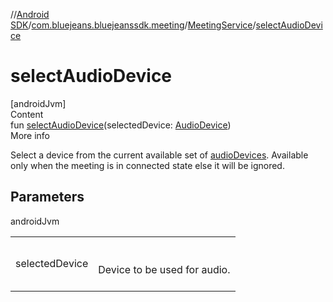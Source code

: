 //[Android SDK](../../../index.md)/[com.bluejeans.bluejeanssdk.meeting](../index.md)/[MeetingService](index.md)/[selectAudioDevice](select-audio-device.md)



# selectAudioDevice  
[androidJvm]  
Content  
fun [selectAudioDevice](select-audio-device.md)(selectedDevice: [AudioDevice](../-audio-device/index.md))  
More info  


Select a device from the current available set of [audioDevices](audio-devices.md). Available only when the meeting is in connected state else it will be ignored.



## Parameters  
  
androidJvm  
  
| | |
|---|---|
| <a name="com.bluejeans.bluejeanssdk.meeting/MeetingService/selectAudioDevice/#com.bluejeans.bluejeanssdk.meeting.AudioDevice/PointingToDeclaration/"></a>selectedDevice| <a name="com.bluejeans.bluejeanssdk.meeting/MeetingService/selectAudioDevice/#com.bluejeans.bluejeanssdk.meeting.AudioDevice/PointingToDeclaration/"></a><br><br>Device to be used for audio.<br><br>|
  
  



